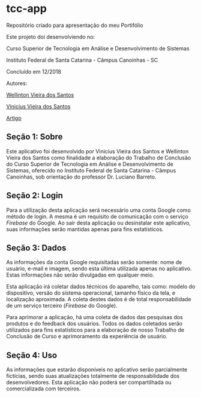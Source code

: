 # tcc-app

Repositório criado para apresentação do meu Portifólio

Este projeto doi desenvolviendo no: 

Curso Superior de Tecnologia em Análise e Desenvolvimento de Sistemas 

Instituto Federal de Santa Catarina - Câmpus Canoinhas - SC 

Concluído em 12/2018

Autores: 

[Wellinton Vieira dos Santos](https://github.com/wellintonvieira)

[Vinicius Vieira dos Santos](https://github.com/viniciusvsantos)

[Artigo](https://github.com/wellintonvieira/tcc-app/blob/main/app/sampledata/TCC.pdf)

## Seção 1: Sobre

Este aplicativo foi desenvolvido por Vinicius Vieira dos Santos e Wellinton Vieira dos Santos como finalidade a elaboração do Trabalho de Conclusão do Curso Superior de Tecnologia em Análise e Desenvolvimento de Sistemas, oferecido no Instituto Federal de Santa Catarina - Câmpus Canoinhas, sob orientação do professor Dr. Luciano Barreto.

## Seção 2: Login
   
Para a utilização desta aplicação será necessário uma conta Google como método de login. A mesma é um requisito de comunicação com o serviço <i>Firebase</i> do Google. Ao sair desta aplicação ou desinstalar este aplicativo, suas informações serão mantidas apenas para fins estatísticos.
   
## Seção 3: Dados

As informações da conta Google requisitadas serão somente: nome de usuário, e-mail e imagem, sendo esta última utilizada apenas no aplicativo. Estas informações não serão divulgadas em qualquer meio.
        
Esta aplicação irá coletar dados técnicos do aparelho, tais como: modelo do dispositivo, versão do sistema operacional, tamanho físico da tela, e localização aproximada. A coleta destes dados é de total responsabilidade de um serviço terceiro (<i>Firebase</i> do Google).

Para aprimorar a aplicação, há uma coleta de dados das pesquisas dos produtos e do feedback dos usuários. Todos os dados coletados serão utilizados para fins estatísticos para a elaboração de nosso Trabalho de Conclusão de Curso e aprimoramento da experiência de usuário.

## Seção 4: Uso
   
As informações que estarão disponíveis no aplicativo serão parcialmente fictícias, sendo suas atualizações totalmente de responsabilidade dos desenvolvedores. Esta aplicação não poderá ser compartilhada ou comercializada com terceiros.

